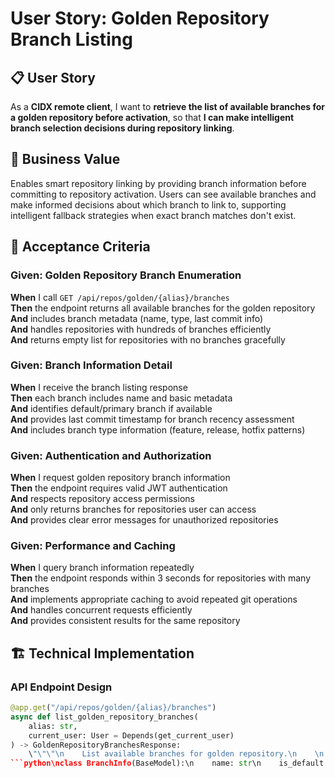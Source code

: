 # User Story: Golden Repository Branch Listing

## 📋 **User Story**

As a **CIDX remote client**, I want to **retrieve the list of available branches for a golden repository before activation**, so that **I can make intelligent branch selection decisions during repository linking**.

## 🎯 **Business Value**

Enables smart repository linking by providing branch information before committing to repository activation. Users can see available branches and make informed decisions about which branch to link to, supporting intelligent fallback strategies when exact branch matches don't exist.

## 📝 **Acceptance Criteria**

### Given: Golden Repository Branch Enumeration
**When** I call `GET /api/repos/golden/{alias}/branches`  
**Then** the endpoint returns all available branches for the golden repository  
**And** includes branch metadata (name, type, last commit info)  
**And** handles repositories with hundreds of branches efficiently  
**And** returns empty list for repositories with no branches gracefully  

### Given: Branch Information Detail
**When** I receive the branch listing response  
**Then** each branch includes name and basic metadata  
**And** identifies default/primary branch if available  
**And** provides last commit timestamp for branch recency assessment  
**And** includes branch type information (feature, release, hotfix patterns)  

### Given: Authentication and Authorization  
**When** I request golden repository branch information  
**Then** the endpoint requires valid JWT authentication  
**And** respects repository access permissions  
**And** only returns branches for repositories user can access  
**And** provides clear error messages for unauthorized repositories  

### Given: Performance and Caching
**When** I query branch information repeatedly  
**Then** the endpoint responds within 3 seconds for repositories with many branches  
**And** implements appropriate caching to avoid repeated git operations  
**And** handles concurrent requests efficiently  
**And** provides consistent results for the same repository  

## 🏗️ **Technical Implementation**

### API Endpoint Design
```python
@app.get("/api/repos/golden/{alias}/branches")
async def list_golden_repository_branches(
    alias: str,
    current_user: User = Depends(get_current_user)
) -> GoldenRepositoryBranchesResponse:
    \"\"\"\n    List available branches for golden repository.\n    \n    Args:\n        alias: Golden repository alias\n        current_user: Authenticated user from JWT token\n        \n    Returns:\n        GoldenRepositoryBranchesResponse with branch information\n    \"\"\"\n    # Validate user access to golden repository\n    golden_repo = await get_golden_repository(alias, current_user)\n    if not golden_repo:\n        raise HTTPException(status_code=404, detail="Golden repository not found")\n    \n    # Get branch information from git repository\n    branches = await get_repository_branches(golden_repo)\n    \n    return GoldenRepositoryBranchesResponse(\n        repository_alias=alias,\n        total_branches=len(branches),\n        default_branch=golden_repo.default_branch,\n        branches=branches\n    )\n```\n\n### Response Data Models
```python\nclass BranchInfo(BaseModel):\n    name: str\n    is_default: bool\n    last_commit_hash: Optional[str]\n    last_commit_timestamp: Optional[datetime]\n    last_commit_author: Optional[str]\n    branch_type: Optional[str]  # feature, release, hotfix, main, develop\n    \nclass GoldenRepositoryBranchesResponse(BaseModel):\n    repository_alias: str\n    total_branches: int\n    default_branch: Optional[str]\n    branches: List[BranchInfo]\n    retrieved_at: datetime\n```\n\n### Branch Information Collection\n```python\nasync def get_repository_branches(golden_repo: GoldenRepository) -> List[BranchInfo]:\n    \"\"\"\n    Efficiently collect branch information from git repository.\n    \n    Returns:\n        List of BranchInfo with metadata for intelligent client matching\n    \"\"\"\n    branches = []\n    \n    # Use GitTopologyService for efficient branch enumeration\n    git_service = GitTopologyService(golden_repo.repository_path)\n    \n    # Get all branches with commit info\n    raw_branches = git_service.get_all_branches_with_commits()\n    \n    for branch_data in raw_branches:\n        branch_info = BranchInfo(\n            name=branch_data['name'],\n            is_default=(branch_data['name'] == golden_repo.default_branch),\n            last_commit_hash=branch_data.get('commit_hash'),\n            last_commit_timestamp=parse_git_timestamp(branch_data.get('timestamp')),\n            last_commit_author=branch_data.get('author'),\n            branch_type=classify_branch_type(branch_data['name'])\n        )\n        branches.append(branch_info)\n    \n    # Sort by recency and importance (default branch first)\n    return sort_branches_by_relevance(branches)\n```\n\n### Branch Classification Logic\n```python\ndef classify_branch_type(branch_name: str) -> Optional[str]:\n    \"\"\"\n    Classify branch based on naming patterns for intelligent matching.\n    \n    Returns:\n        Branch type category for client-side matching logic\n    \"\"\"\n    branch_lower = branch_name.lower()\n    \n    # Main/primary branches\n    if branch_lower in ['main', 'master', 'develop', 'development']:\n        return 'primary'\n    \n    # Release branches\n    if branch_lower.startswith(('release/', 'rel/', 'v')):\n        return 'release'\n    \n    # Hotfix branches\n    if branch_lower.startswith(('hotfix/', 'fix/', 'patch/')):\n        return 'hotfix'\n    \n    # Feature branches\n    if branch_lower.startswith(('feature/', 'feat/', 'features/')):\n        return 'feature'\n    \n    return 'other'\n```\n\n## 🧪 **Testing Requirements**\n\n### Unit Tests\n- ✅ Branch enumeration for repositories with various branch counts\n- ✅ Branch classification logic for different naming patterns\n- ✅ Authentication and authorization validation\n- ✅ Error handling for missing or inaccessible repositories\n\n### Integration Tests\n- ✅ End-to-end API requests with real golden repositories\n- ✅ Git repository branch extraction and metadata collection\n- ✅ Response format validation and consistency\n- ✅ Performance testing with repositories containing many branches\n\n### Performance Tests\n- ✅ Response time for repositories with 100+ branches\n- ✅ Concurrent request handling without git lock conflicts\n- ✅ Caching effectiveness for repeated branch queries\n- ✅ Memory usage with large branch datasets\n\n### Edge Case Tests\n- ✅ Repositories with no branches (empty repositories)\n- ✅ Repositories with unusual branch names (special characters)\n- ✅ Repositories with very old branches (timestamp edge cases)\n- ✅ Repositories with detached HEAD state\n\n## ⚙️ **Implementation Pseudocode**\n\n### Efficient Branch Collection Algorithm\n```\nFUNCTION get_repository_branches(golden_repo):\n    branches = []\n    \n    # Use git for-each-ref for efficient branch enumeration\n    git_command = [\n        'git', 'for-each-ref', \n        '--format=%(refname:short)|%(objectname)|%(committerdate:iso)|%(authorname)',\n        'refs/heads/'\n    ]\n    \n    TRY:\n        output = execute_git_command(git_command, golden_repo.path)\n        \n        FOR line in output.split('\\n'):\n            IF line.strip():\n                name, commit_hash, timestamp, author = line.split('|')\n                \n                branch = BranchInfo(\n                    name=name,\n                    is_default=(name == golden_repo.default_branch),\n                    last_commit_hash=commit_hash,\n                    last_commit_timestamp=parse_timestamp(timestamp),\n                    last_commit_author=author,\n                    branch_type=classify_branch_type(name)\n                )\n                \n                branches.append(branch)\n    \n    EXCEPT GitError:\n        LOG error and return empty list\n    \n    RETURN sort_branches_by_relevance(branches)\n```\n\n### Branch Relevance Sorting\n```\nFUNCTION sort_branches_by_relevance(branches):\n    # Priority order for intelligent client matching:\n    # 1. Default branch (highest priority)\n    # 2. Primary branches (main, develop)\n    # 3. Recent branches (by last commit)\n    # 4. Release branches\n    # 5. Feature branches\n    # 6. Other branches\n    \n    RETURN sorted(branches, key=lambda b: (\n        not b.is_default,                    # Default branch first\n        b.branch_type != 'primary',          # Primary branches next\n        -b.last_commit_timestamp.timestamp(), # Recent commits first\n        b.branch_type == 'other',            # Categorized branches before 'other'\n        b.name                               # Alphabetical within same category\n    ))\n```\n\n## ⚠️ **Edge Cases and Error Handling**\n\n### Repository Access Issues\n- Golden repository not found -> 404 with clear error message\n- User lacks repository access -> 403 with permission guidance\n- Repository path inaccessible -> 500 with system error details\n- Git repository corrupted -> graceful degradation with warning\n\n### Git Operation Failures\n- Git command timeout -> return cached data if available\n- Repository locked during branch enumeration -> retry with backoff\n- Detached HEAD state -> handle gracefully, include HEAD info\n- Empty repository -> return empty branch list with appropriate metadata\n\n### Performance Considerations\n- Cache branch information with TTL (5 minutes) to reduce git operations\n- Limit branch enumeration to reasonable number (e.g., 1000 branches)\n- Use git for-each-ref for efficient batch branch information retrieval\n- Implement request timeout to prevent hanging on slow repositories\n\n### Data Consistency\n- Handle branch creation/deletion during enumeration gracefully\n- Ensure timestamp parsing works across different git versions\n- Normalize branch names for consistent client-side matching\n- Validate branch metadata before including in response\n\n## 📊 **Definition of Done**\n\n- ✅ API endpoint implemented and tested with comprehensive coverage\n- ✅ Branch enumeration works efficiently for repositories with many branches\n- ✅ Branch classification logic handles common naming patterns\n- ✅ Authentication and authorization properly enforced\n- ✅ Response format includes all required branch metadata\n- ✅ Performance testing confirms <3 second response times\n- ✅ Caching implementation reduces redundant git operations\n- ✅ Error handling covers all identified edge cases\n- ✅ Integration tests validate end-to-end branch listing functionality\n- ✅ API documentation updated with endpoint specification\n- ✅ Code review completed with focus on git operation efficiency